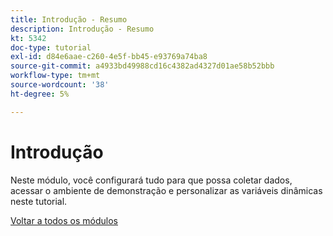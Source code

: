 ```yaml
---
title: Introdução - Resumo
description: Introdução - Resumo
kt: 5342
doc-type: tutorial
exl-id: d84e6aae-c260-4e5f-bb45-e93769a74ba8
source-git-commit: a4933bd49988cd16c4382ad4327d01ae58b52bbb
workflow-type: tm+mt
source-wordcount: '38'
ht-degree: 5%

---
```


# Introdução

Neste módulo, você configurará tudo para que possa coletar dados, acessar o ambiente de demonstração e personalizar as variáveis dinâmicas neste tutorial.

[Voltar a todos os módulos](../../../overview.md)
